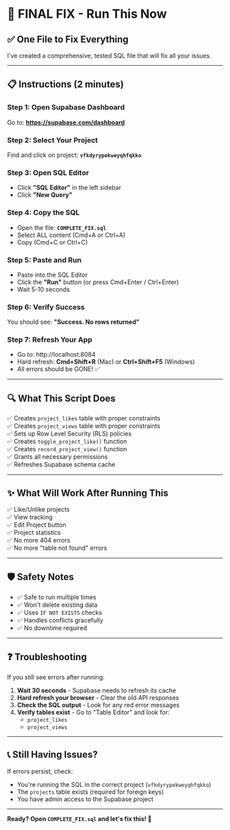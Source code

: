 # 🎯 FINAL FIX - Run This Now

## ✅ One File to Fix Everything

I've created a comprehensive, tested SQL file that will fix all your issues.

---

## 📋 Instructions (2 minutes)

### Step 1: Open Supabase Dashboard
Go to: **https://supabase.com/dashboard**

### Step 2: Select Your Project
Find and click on project: **`vfkdyrypekweyqhfqkko`**

### Step 3: Open SQL Editor
- Click **"SQL Editor"** in the left sidebar
- Click **"New Query"**

### Step 4: Copy the SQL
- Open the file: **`COMPLETE_FIX.sql`**
- Select ALL content (Cmd+A or Ctrl+A)
- Copy (Cmd+C or Ctrl+C)

### Step 5: Paste and Run
- Paste into the SQL Editor
- Click the **"Run"** button (or press Cmd+Enter / Ctrl+Enter)
- Wait 5-10 seconds

### Step 6: Verify Success
You should see: **"Success. No rows returned"**

### Step 7: Refresh Your App
- Go to: http://localhost:8084
- Hard refresh: **Cmd+Shift+R** (Mac) or **Ctrl+Shift+F5** (Windows)
- All errors should be GONE! ✅

---

## 🔍 What This Script Does

✅ Creates `project_likes` table with proper constraints  
✅ Creates `project_views` table with proper constraints  
✅ Sets up Row Level Security (RLS) policies  
✅ Creates `toggle_project_like()` function  
✅ Creates `record_project_view()` function  
✅ Grants all necessary permissions  
✅ Refreshes Supabase schema cache  

---

## ✨ What Will Work After Running This

✅ Like/Unlike projects  
✅ View tracking  
✅ Edit Project button  
✅ Project statistics  
✅ No more 404 errors  
✅ No more "table not found" errors  

---

## 🛡️ Safety Notes

- ✅ Safe to run multiple times
- ✅ Won't delete existing data
- ✅ Uses `IF NOT EXISTS` checks
- ✅ Handles conflicts gracefully
- ✅ No downtime required

---

## ❓ Troubleshooting

If you still see errors after running:

1. **Wait 30 seconds** - Supabase needs to refresh its cache
2. **Hard refresh your browser** - Clear the old API responses
3. **Check the SQL output** - Look for any red error messages
4. **Verify tables exist** - Go to "Table Editor" and look for:
   - `project_likes`
   - `project_views`

---

## 📞 Still Having Issues?

If errors persist, check:
- You're running the SQL in the correct project (`vfkdyrypekweyqhfqkko`)
- The `projects` table exists (required for foreign keys)
- You have admin access to the Supabase project

---

**Ready? Open `COMPLETE_FIX.sql` and let's fix this! 🚀**


